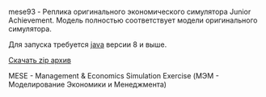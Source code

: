 mese93 - Реплика оригинального экономического симулятора Junior Achievement. 
Модель полностью соответствует модели оригинального симулятора.

Для запуска требуется [java]( https://www.java.com) версии 8 и выше.

[Скачать zip архив](mese93.zip)

MESE - Management & Economics Simulation Exercise (МЭМ - Моделирование Экономики и Менеджмента)